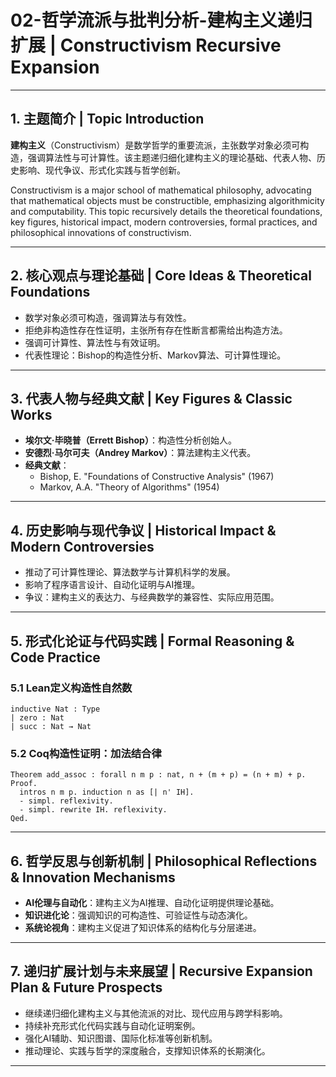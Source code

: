 # 02-哲学流派与批判分析-建构主义递归扩展 | Constructivism Recursive Expansion

---

## 1. 主题简介 | Topic Introduction

**建构主义**（Constructivism）是数学哲学的重要流派，主张数学对象必须可构造，强调算法性与可计算性。该主题递归细化建构主义的理论基础、代表人物、历史影响、现代争议、形式化实践与哲学创新。

Constructivism is a major school of mathematical philosophy, advocating that mathematical objects must be constructible, emphasizing algorithmicity and computability. This topic recursively details the theoretical foundations, key figures, historical impact, modern controversies, formal practices, and philosophical innovations of constructivism.

---

## 2. 核心观点与理论基础 | Core Ideas & Theoretical Foundations

- 数学对象必须可构造，强调算法与有效性。
- 拒绝非构造性存在性证明，主张所有存在性断言都需给出构造方法。
- 强调可计算性、算法性与有效证明。
- 代表性理论：Bishop的构造性分析、Markov算法、可计算性理论。

---

## 3. 代表人物与经典文献 | Key Figures & Classic Works

- **埃尔文·毕晓普（Errett Bishop）**：构造性分析创始人。
- **安德烈·马尔可夫（Andrey Markov）**：算法建构主义代表。
- **经典文献**：
  - Bishop, E. "Foundations of Constructive Analysis" (1967)
  - Markov, A.A. "Theory of Algorithms" (1954)

---

## 4. 历史影响与现代争议 | Historical Impact & Modern Controversies

- 推动了可计算性理论、算法数学与计算机科学的发展。
- 影响了程序语言设计、自动化证明与AI推理。
- 争议：建构主义的表达力、与经典数学的兼容性、实际应用范围。

---

## 5. 形式化论证与代码实践 | Formal Reasoning & Code Practice

### 5.1 Lean定义构造性自然数

```lean
inductive Nat : Type
| zero : Nat
| succ : Nat → Nat
```

### 5.2 Coq构造性证明：加法结合律

```coq
Theorem add_assoc : forall n m p : nat, n + (m + p) = (n + m) + p.
Proof.
  intros n m p. induction n as [| n' IH].
  - simpl. reflexivity.
  - simpl. rewrite IH. reflexivity.
Qed.
```

---

## 6. 哲学反思与创新机制 | Philosophical Reflections & Innovation Mechanisms

- **AI伦理与自动化**：建构主义为AI推理、自动化证明提供理论基础。
- **知识进化论**：强调知识的可构造性、可验证性与动态演化。
- **系统论视角**：建构主义促进了知识体系的结构化与分层递进。

---

## 7. 递归扩展计划与未来展望 | Recursive Expansion Plan & Future Prospects

- 继续递归细化建构主义与其他流派的对比、现代应用与跨学科影响。
- 持续补充形式化代码实践与自动化证明案例。
- 强化AI辅助、知识图谱、国际化标准等创新机制。
- 推动理论、实践与哲学的深度融合，支撑知识体系的长期演化。

---
